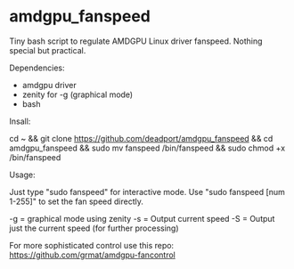 # amdgpu_fanspeed
Tiny bash script to regulate AMDGPU Linux driver fanspeed. Nothing special but practical.

Dependencies: 

- amdgpu driver 
- zenity for -g (graphical mode)
- bash

Insall: 

cd ~ && git clone https://github.com/deadport/amdgpu_fanspeed && cd amdgpu_fanspeed && sudo mv fanspeed /bin/fanspeed && sudo chmod +x /bin/fanspeed

Usage: 

Just type "sudo fanspeed" for interactive mode.
Use "sudo fanspeed [num 1-255]" to set the fan speed directly. 

-g  = graphical mode using zenity
-s  = Output current speed
-S  = Output just the current speed (for further processing)

For more sophisticated control use this repo: https://github.com/grmat/amdgpu-fancontrol
